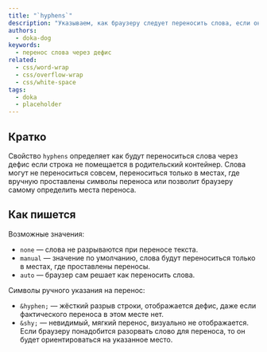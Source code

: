 ```yaml
---
title: "`hyphens`"
description: "Указываем, как браузеру следует переносить слова, если они не поместились в элемент."
authors:
  - doka-dog
keywords:
  - перенос слова через дефис
related:
  - css/word-wrap
  - css/overflow-wrap
  - css/white-space
tags:
  - doka
  - placeholder
---
```


## Кратко

Свойство `hyphens` определяет как будут переноситься слова через дефис если строка не помещается в родительский контейнер. Слова могут не переноситься совсем, переноситься только в местах, где вручную проставлены символы переноса или позволит браузеру самому определить места переноса.

## Как пишется

Возможные значения:

- `none` — слова не разрываются при переносе текста.
- `manual` — значение по умолчанию, слова будут переноситься только в местах, где проставлены переносы.
- `auto` — браузер сам решает как переносить слова.

Символы ручного указания на перенос:

- `&hyphen;` — жёсткий разрыв строки, отображается дефис, даже если фактического переноса в этом месте нет.
- `&shy;` — невидимый, мягкий перенос, визуально не отображается. Если браузеру понадобится разорвать слово для переноса, то он будет ориентироваться на указанное место.
